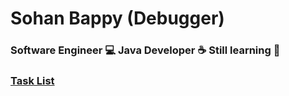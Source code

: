 # Sohan Bappy (Debugger)

### Software Engineer :computer:  Java Developer :coffee:  Still learning :beginner: 

### [Task List](https://github.com/sohanbappy/task-tech/blob/main/README.md)



